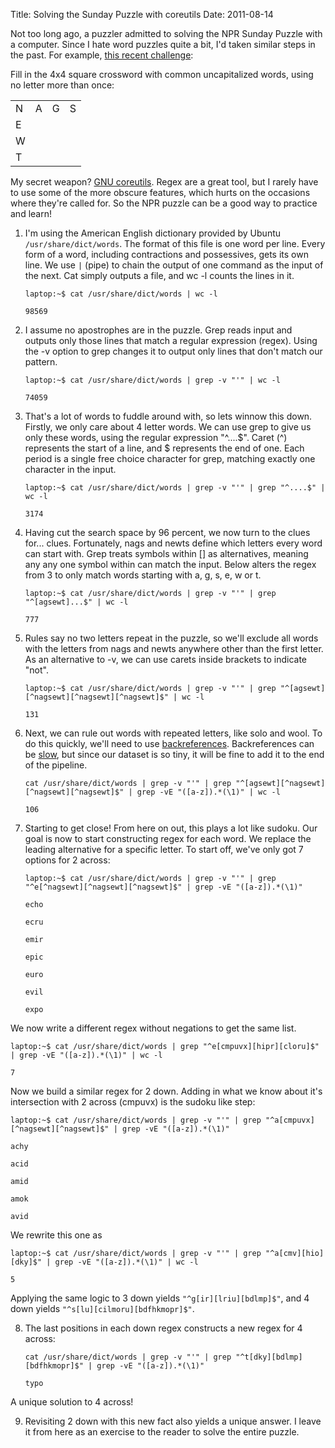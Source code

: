 Title: Solving the Sunday Puzzle with coreutils
Date: 2011-08-14

Not too long ago, a puzzler admitted to solving the NPR Sunday Puzzle with a
computer. Since I hate word puzzles quite a bit, I'd taken similar steps in the
past. For example, [this recent challenge][4]: 

Fill in the 4x4 square crossword with common uncapitalized words, using no 
letter more than once:

<table>
   <tr><td>N</td><td>A</td><td>G</td><td>S</td></tr>
   <tr><td>E</td><td></td><td></td><td></td></tr>
   <tr><td>W</td><td></td><td></td><td></td></tr>
   <tr><td>T</td><td></td><td></td><td></td></tr>
</table>

My secret weapon? [GNU coreutils][1]. Regex are a great tool, but I rarely have
to use some of the more obscure features, which hurts on the occasions where
they're called for. So the NPR puzzle can be a good way to practice and learn!

1. I'm using the American English dictionary provided by Ubuntu 
`/usr/share/dict/words`. The format of this file is one word per line. Every 
form of a word, including contractions and possessives, gets its own line. We 
use `|` (pipe) to chain the output of one command as the input of the next. 
Cat simply outputs a file, and wc -l counts the lines in it.

    `laptop:~$ cat /usr/share/dict/words | wc -l`

    `98569`

2. I assume no apostrophes are in the puzzle. Grep reads input and outputs only
those lines that match a regular expression (regex).  Using the -v option to 
grep changes it to output only lines that don't match our pattern.

    `laptop:~$ cat /usr/share/dict/words | grep -v "'" | wc -l`

    `74059`

3. That's a lot of words to fuddle around with, so lets winnow this down. 
Firstly, we only care about 4 letter words. We can use grep to give us only 
these words, using the regular expression "^....$". Caret (^) represents 
the start of a line, and $ represents the end of one. Each period is a single 
free choice character for grep, matching exactly one character in the input. 


    `laptop:~$ cat /usr/share/dict/words | grep -v "'" | grep "^....$" | wc -l`

    `3174`

4. Having cut the search space by 96 percent, we now turn to the clues for... 
clues. Fortunately, nags and newts define which letters every word can start 
with. Grep treats symbols within [] as alternatives, meaning any any one 
symbol within can match the input. Below alters the regex from 3 to only match 
words starting with a, g, s, e, w or t.

    `laptop:~$ cat /usr/share/dict/words | grep -v "'" | grep "^[agsewt]...$" | wc -l`

    `777`

5. Rules say no two letters repeat in the puzzle, so we'll exclude all words 
with the letters from nags and newts anywhere other than the first letter. As 
an alternative to -v, we can use carets inside brackets to indicate "not". 

    `laptop:~$ cat /usr/share/dict/words | grep -v "'" | grep "^[agsewt][^nagsewt][^nagsewt][^nagsewt]$" | wc -l`

    `131`

6. Next, we can rule out words with repeated letters, like solo and wool. To do
this quickly, we'll need to use [backreferences][2]. Backreferences can be 
[slow][3], but since our dataset is so tiny, it will be fine to add it to the
end of the pipeline.

    `cat /usr/share/dict/words | grep -v "'" | grep "^[agsewt][^nagsewt][^nagsewt][^nagsewt]$" | grep -vE "([a-z]).*(\1)" | wc -l`

    `106`

7. Starting to get close! From here on out, this plays a lot like sudoku. Our 
goal is now to start constructing regex for each word. We replace the leading 
alternative for a specific letter. To start off, we've only got 7 options for 2
across:

    `laptop:~$ cat /usr/share/dict/words | grep -v "'" | grep "^e[^nagsewt][^nagsewt][^nagsewt]$" | grep -vE "([a-z]).*(\1)"`

    `echo`

    `ecru`

    `emir`

    `epic`

    `euro`

    `evil`

    `expo`

We now write a different regex without negations to get the same list.

    laptop:~$ cat /usr/share/dict/words | grep "^e[cmpuvx][hipr][cloru]$" | grep -vE "([a-z]).*(\1)" | wc -l

    7

Now we build a similar regex for 2 down. Adding in what we know about it's 
intersection with 2 across (cmpuvx) is the sudoku like step:

    laptop:~$ cat /usr/share/dict/words | grep -v "'" | grep "^a[cmpuvx][^nagsewt][^nagsewt]$" | grep -vE "([a-z]).*(\1)"

    achy

    acid

    amid

    amok

    avid

We rewrite this one as 

    laptop:~$ cat /usr/share/dict/words | grep -v "'" | grep "^a[cmv][hio][dky]$" | grep -vE "([a-z]).*(\1)" | wc -l

    5

Applying the same logic to 3 down yields `"^g[ir][lriu][bdlmp]$"`, and 4 down 
yields `"^s[lu][cilmoru][bdfhkmopr]$"`. 

8. The last positions in each down regex constructs a new regex for 4 across:

    `cat /usr/share/dict/words | grep -v "'" | grep "^t[dky][bdlmp][bdfhkmopr]$" | grep -vE "([a-z]).*(\1)"`

    `typo`

A unique solution to 4 across!

9. Revisiting 2 down with this new fact also yields a unique answer. I leave
it from here as an exercise to the reader to solve the entire puzzle.

   [1]: http://www.gnu.org/s/coreutils/
   [2]: http://www.regular-expressions.info/brackets.html
   [3]: http://swtch.com/~rsc/regexp/regexp1.html
   [4]: http://www.npr.org/2011/05/15/136315586/as-a-matter-of-course
